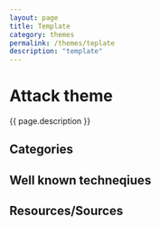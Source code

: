 ```yaml
---
layout: page
title: Template
category: themes
permalink: /themes/teplate
description: "template"
---
```

# Attack theme

{{ page.description }}

## Categories


## Well known techneqiues


## Resources/Sources